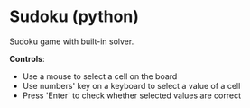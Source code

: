 # Sudoku (python)

Sudoku game with built-in solver.

**Controls**:
  * Use a mouse to select a cell on the board
  * Use numbers' key on a keyboard to select a value of a cell
  * Press 'Enter' to check whether selected values are correct
